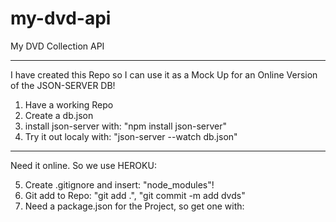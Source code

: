# my-dvd-api
My DVD Collection API

---

I have created this Repo so I can use it as a Mock Up for an Online Version of the JSON-SERVER DB!

1. Have a working Repo
2. Create a db.json
3. install json-server with: "npm install json-server"
4. Try it out localy with: "json-server --watch db.json"

---
Need it online. So we use HEROKU:

5. Create .gitignore and insert: "node_modules"!
6. Git add to Repo: "git add .", "git commit -m add dvds"
7. Need a package.json for the Project, so get one with:
